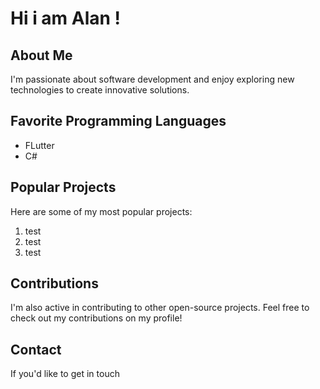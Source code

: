 # Hi i am Alan !

## About Me
I'm passionate about software development and enjoy exploring new technologies to create innovative solutions.

## Favorite Programming Languages
- FLutter
- C#

## Popular Projects
Here are some of my most popular projects:

1. test
2. test
3. test

## Contributions
I'm also active in contributing to other open-source projects. Feel free to check out my contributions on my profile!

## Contact
If you'd like to get in touch
